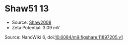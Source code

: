 <a name="material" />

# Shaw51 13
<script type="application/ld+json">
  {
    "@context": "https://schema.org/",
    "@type": "ChemicalSubstance",
    "@id": "https://egonw.github.io/nanowiki/nanowiki43.html#material",
    "http://purl.org/dc/terms/conformsTo":
      {
        "@type": "CreativeWork",
        "@id": "https://bioschemas.org/profiles/ChemicalSubstance/0.4-RELEASE/"
      },
    "identfier": "43",
    "name": "Shaw51 13",
    "url": "https://egonw.github.io/nanowiki/nanowiki43.html#material",
    "sameAs": "http://127.0.0.1/mediawiki/index.php/Special:URIResolver/Shaw51_13"
  }
</script>


* Source: [Shaw2008](articleShaw2008.md)
* Zeta Potential: 3.09 mV


Source: NanoWiki 6, doi:[10.6084/m9.figshare.11897205.v1](https://doi.org/10.6084/m9.figshare.11897205.v1)

